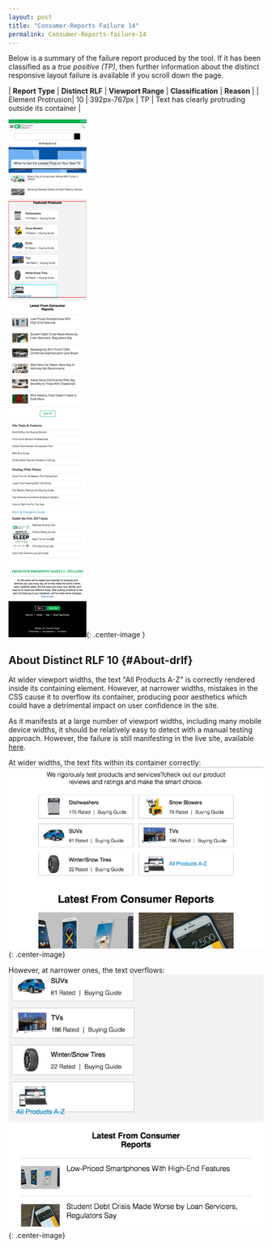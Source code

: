 ```yaml
---
layout: post
title: "Consumer-Reports Failure 14"
permalink: Consumer-Reports-failure-14
---
```

Below is a summary of the failure report produced by the tool. If it has been classified as a *true positive (TP)*, then further information about the distinct responsive layout failure is available if you scroll down the page.

| **Report Type** | **Distinct RLF** | **Viewport Range** | **Classification** | **Reason** |
| Element Protrusion| 10 | 392px-767px | TP | Text has clearly protruding outside its container | 

![Screenshot of the fault](../assets/images/Consumer-Reports/fault14/overflow-Width579.png){: .center-image }

## About Distinct RLF 10 {#About-drlf}

At wider viewport widths, the text "All Products A-Z" is correctly rendered inside its containing element. However, at narrower widths, mistakes in the CSS cause it to overflow its container, producing poor aesthetics which could have a detrimental impact on user confidence in the site.

As it manifests at a large number of viewport widths, including many mobile device widths, it should be relatively easy to detect with a manual testing approach. However, the failure is still manifesting in the live site, available [here](http://www.consumerreports.org/cro/index.htm).

At wider widths, the text fits within its container correctly:
![980px](../assets/good-bad/rlf10/980.png){: .center-image}

However, at narrower ones, the text overflows:
![760px](../assets/good-bad/rlf10/760.png){: .center-image}
